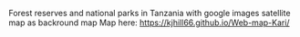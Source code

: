 Forest reserves and national parks in Tanzania with google images satellite map as backround map
Map here: https://kjhill66.github.io/Web-map-Kari/
